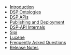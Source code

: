 <!---
 * Copyright © 2021 - 2022 Swiss National Data and Service Center for the Humanities and/or DaSCH Service Platform contributors.
 * SPDX-License-Identifier: Apache-2.0
-->

* [Introduction](01-introduction/index.md)
* [DSP Ontologies](02-knora-ontologies/index.md)
* [DSP APIs](03-apis/index.md)
* [Publishing and Deployment](04-publishing-deployment/index.md)
* [DSP-API Internals](05-internals/design/principles/index.md)
* [Sipi](07-sipi/index.md)
* [Lucene](08-lucene/index.md)
* [Frequently Asked Questions](faq/index.md)
* [Release Notes](00-release-notes/index.md)
